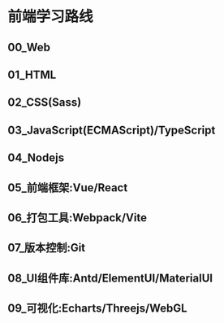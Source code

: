 # 前端学习路线

## 00_Web

## 01_HTML

## 02_CSS(Sass)

## 03_JavaScript(ECMAScript)/TypeScript

## 04_Nodejs

## 05_前端框架:Vue/React

## 06_打包工具:Webpack/Vite

## 07_版本控制:Git

## 08_UI组件库:Antd/ElementUI/MaterialUI

## 09_可视化:Echarts/Threejs/WebGL

